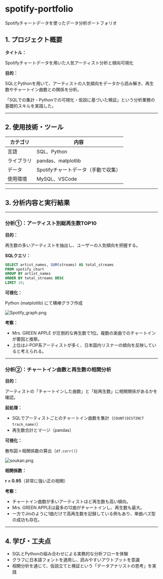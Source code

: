 # spotify-portfolio
Spotifyチャートデータを使ったデータ分析ポートフォリオ
## 1. プロジェクト概要

**タイトル：**

Spotifyチャートデータを用いた人気アーティスト分析と傾向可視化

**目的：**

SQLとPythonを用いて、アーティストの人気傾向をデータから読み解き、再生数やチャートイン曲数との関係を分析。

「SQLでの集計・Pythonでの可視化・仮説に基づいた検証」という分析業務の基礎的スキルを実践した。

---

## 2. 使用技術・ツール

| カテゴリ | 内容 |
| --- | --- |
| 言語 | SQL、Python |
| ライブラリ | pandas、matplotlib |
| データ | Spotifyチャートデータ（手動で収集） |
| 使用環境 | MySQL、VSCode |

---

## 3. 分析内容と実行結果

---

### 分析①：アーティスト別総再生数TOP10

**目的：**

再生数の多いアーティストを抽出し、ユーザーの人気傾向を把握する。

**SQLクエリ：**

```sql
SELECT artist_names, SUM(streams) AS total_streams
FROM spotify_chart
GROUP BY artist_names
ORDER BY total_streams DESC
LIMIT 10;

```

**可視化：**

Python (matplotlib) にて横棒グラフ作成

![Spotify_graph.png](attachment:ce1bac2e-136d-4d65-99b6-55bb95753e60:Spotify_graph.png)

**考察：**

- Mrs. GREEN APPLE が圧倒的な再生数で1位。複数の楽曲でのチャートインが要因と推察。
- 上位はJ-POP系アーティストが多く、日本国内リスナーの傾向を反映していると考えられる。

---

### 分析②：チャートイン曲数と再生数の相関分析

**目的：**

アーティストの「チャートインした曲数」と「総再生数」に相関関係があるかを確認。

**前処理：**

- SQLでアーティストごとのチャートイン曲数を集計（`COUNT(DISTINCT track_name)`）
- 再生数合計とマージ（pandas）

**可視化：**

散布図＋相関係数の算出（`df.corr()`）

![soukan.png](attachment:2b9c7bc9-c0d9-4b48-9ddd-e3368a4657db:soukan.png)

**相関係数：**

**r = 0.95**（非常に強い正の相関）

**考察：**

- チャートイン曲数が多いアーティストほど再生数も高い傾向。
- Mrs. GREEN APPLEは最多の12曲がチャートインし、再生数も最大。
- 一方でJinのように1曲だけで高再生数を記録している例もあり、単曲バズ型の成功も存在。

---

## 4. 学び・工夫点

- SQLとPythonの組み合わせによる実務的な分析フローを体験
- グラフに日本語フォントを適用し、読みやすいアウトプットを意識
- 相関分析を通じて、仮説立てと検証という「データアナリストの思考」を実践
